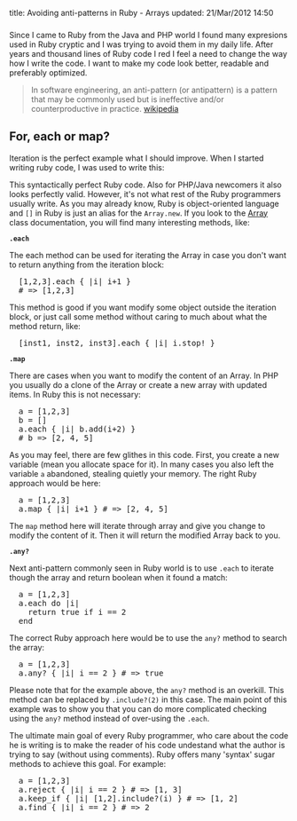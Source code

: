 title: Avoiding anti-patterns in Ruby - Arrays
updated: 21/Mar/2012 14:50
###

Since I came to Ruby from the Java and PHP world I found many expresions
used in Ruby cryptic and I was trying to avoid them in my daily life.
After years and thousand lines of Ruby code I red I feel a need to change
the way how I write the code. I want to make my code look better, readable
and preferably optimized.

> In software engineering, an anti-pattern (or antipattern) is a pattern that
> may be commonly used but is ineffective and/or counterproductive in practice.
> [wikipedia](http://en.wikipedia.org/wiki/Anti-pattern)

For, each or map?
-----------------

Iteration is the perfect example what I should improve. When I started writing
ruby code, I was used to write this:

<script src="https://gist.github.com/2147039.js?file=gistfile1.rb"></script>

This syntactically perfect Ruby code. Also for PHP/Java newcomers it also looks
perfectly valid. However, it's not what rest of the Ruby programmers usually
write. As you may already know, Ruby is object-oriented language and `[]` in
Ruby is just an alias for the `Array.new`. If you look to the [Array](http://www.ruby-doc.org/core-1.9.3/Array.html)
class documentation, you will find many interesting methods, like:

**`.each`**

The each method can be used for iterating the Array in case you don't want to
return anything from the iteration block:

<pre class="sh_ruby">
  [1,2,3].each { |i| i+1 }
  # => [1,2,3]
</pre>

This method is good if you want modify some object outside the iteration block,
or just call some method without caring to much about what the method return,
like:

<pre class="sh_ruby">
  [inst1, inst2, inst3].each { |i| i.stop! }
</pre>

**`.map`**

There are cases when you want to modify the content of an Array. In PHP you
usually do a clone of the Array or create a new array with updated items. In
Ruby this is not necessary:

<pre class="sh_ruby">
  a = [1,2,3]
  b = []
  a.each { |i| b.add(i+2) }
  # b => [2, 4, 5] 
</pre>

As you may feel, there are few glithes in this code. First, you create a new
variable (mean you allocate space for it). In many cases you also left the
variable `a` abandoned, stealing quietly your memory. The right Ruby approach
would be here:

<pre class="sh_ruby">
  a = [1,2,3]
  a.map { |i| i+1 } # => [2, 4, 5]
</pre>

The `map` method here will iterate through array and give you change to modify
the content of it. Then it will return the modified Array back to you.

**`.any?`**

Next anti-pattern commonly seen in Ruby world is to use `.each` to iterate
though the array and return boolean when it found a match:

<pre class="sh_ruby">
  a = [1,2,3]
  a.each do |i|
    return true if i == 2
  end
</pre>

The correct Ruby approach here would be to use the `any?` method to search the
array:

<pre class="sh_ruby">
  a = [1,2,3]
  a.any? { |i| i == 2 } # => true
</pre>

Please note that for the example above, the `any?` method is an overkill. This
method can be replaced by `.include?(2)` in this case. The main point of this
example was to show you that you can do more complicated checking using the
`any?` method instead of over-using the `.each`.

The ultimate main goal of every Ruby programmer, who care about the code he is
writing is to make the reader of his code undestand what the author is trying to
say (without using comments). Ruby offers many 'syntax' sugar methods to achieve
this goal. For example:

<pre class="sh_ruby">
  a = [1,2,3]
  a.reject { |i| i == 2 } # => [1, 3]
  a.keep_if { |i| [1,2].include?(i) } # => [1, 2]
  a.find { |i| i == 2 } # => 2
</pre>
